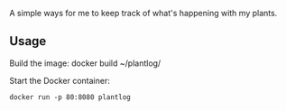 A simple ways for me to keep track of what's happening with my plants.

## Usage

Build the image:
    docker build ~/plantlog/

Start the Docker container:

    docker run -p 80:8080 plantlog
